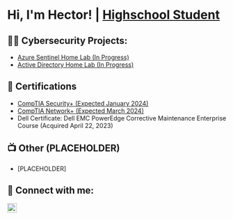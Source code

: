 <h1>Hi, I'm Hector! | <a href="https://www.linkedin.com/in/Hector-Garcia1012/">  
  Highschool Student </a>

<h2>👨‍💻 Cybersecurity Projects:</h2>

  - [Azure Sentinel Home Lab (In Progress)](https://github.com/HectorCyber/AzureSentinelLab/tree/main)
  - [Active Directory Home Lab (In Progress)](https://github.com/HectorCyber/LABURL)
    
<h2>📄 Certifications</h2>

- [CompTIA Security+ (Expected January 2024)](https://www.comptia.org/certifications/security)
- [CompTIA Network+ (Expected March 2024)](https://www.comptia.org/certifications/network)
- Dell Certificate: Dell EMC PowerEdge Corrective Maintenance Enterprise Course (Acquired April 22, 2023)
  
<h2>📺 Other (PLACEHOLDER)</h2>

- [PLACEHOLDER]


<h2> 👥 Connect with me:</h2>


[<img align="left" alt="HectorGarcia | LinkedIn" width="22px" src="https://cdn.jsdelivr.net/npm/simple-icons@v3/icons/linkedin.svg" />][linkedin]



[linkedin]: https://www.linkedin.com/in/Hector-Garcia1012

